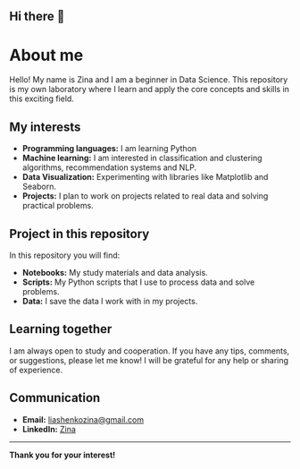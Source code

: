 ## Hi there 👋

# About me

Hello! My name is Zina and I am a beginner in Data Science. This repository is my own laboratory where I learn and apply the core concepts and skills in this exciting field.

## My interests

- **Programming languages:** I am learning Python
- **Machine learning:** I am interested in classification and clustering algorithms, recommendation systems and NLP.
- **Data Visualization:** Experimenting with libraries like Matplotlib and Seaborn.
- **Projects:** I plan to work on projects related to real data and solving practical problems.

## Project in this repository

In this repository you will find:

- **Notebooks:** My study materials and data analysis.
- **Scripts:** My Python scripts that I use to process data and solve problems.
- **Data:** I save the data I work with in my projects.

## Learning together

I am always open to study and cooperation. If you have any tips, comments, or suggestions, please let me know! I will be grateful for any help or sharing of experience.

## Communication

- **Email:** liashenkozina@gmail.com
- **LinkedIn:** [Zina]([https://www.linkedin.com/in/yourname/](https://www.linkedin.com/in/zinaida-liashenko/))

---
**Thank you for your interest!**

<!--
**zinaliashenko/zinaliashenko** is a ✨ _special_ ✨ repository because its `README.md` (this file) appears on your GitHub profile.

Here are some ideas to get you started:

- 🔭 I’m currently working on ...
- 🌱 I’m currently learning ...
- 👯 I’m looking to collaborate on ...
- 🤔 I’m looking for help with ...
- 💬 Ask me about ...
- 📫 How to reach me: ...
- 😄 Pronouns: ...
- ⚡ Fun fact: ...
-->

